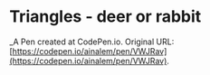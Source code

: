 # Triangles - deer or rabbit
 _A Pen created at CodePen.io. Original URL: [https://codepen.io/ainalem/pen/VWJRav](https://codepen.io/ainalem/pen/VWJRav).

 